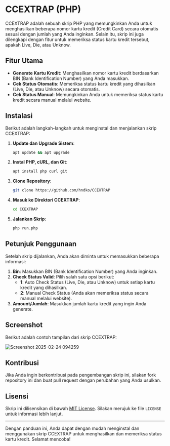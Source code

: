 # CCEXTRAP (PHP)

CCEXTRAP adalah sebuah skrip PHP yang memungkinkan Anda untuk menghasilkan beberapa nomor kartu kredit (Credit Card) secara otomatis sesuai dengan jumlah yang Anda inginkan. Selain itu, skrip ini juga dilengkapi dengan fitur untuk memeriksa status kartu kredit tersebut, apakah Live, Die, atau Unknow.

## Fitur Utama

- **Generate Kartu Kredit**: Menghasilkan nomor kartu kredit berdasarkan BIN (Bank Identification Number) yang Anda masukkan.
- **Cek Status Otomatis**: Memeriksa status kartu kredit yang dihasilkan (Live, Die, atau Unknow) secara otomatis.
- **Cek Status Manual**: Memungkinkan Anda untuk memeriksa status kartu kredit secara manual melalui website.

## Instalasi

Berikut adalah langkah-langkah untuk menginstal dan menjalankan skrip CCEXTRAP:

1. **Update dan Upgrade Sistem**:

   ```bash
   apt update && apt upgrade
   ```

2. **Instal PHP, cURL, dan Git**:

   ```bash
   apt install php curl git
   ```

3. **Clone Repository**:

   ```bash
   git clone https://github.com/hndko/CCEXTRAP
   ```

4. **Masuk ke Direktori CCEXTRAP**:

   ```bash
   cd CCEXTRAP
   ```

5. **Jalankan Skrip**:
   ```bash
   php run.php
   ```

## Petunjuk Penggunaan

Setelah skrip dijalankan, Anda akan diminta untuk memasukkan beberapa informasi:

1. **Bin**: Masukkan BIN (Bank Identification Number) yang Anda inginkan.
2. **Check Status Valid**: Pilih salah satu opsi berikut:
   - **1**: Auto Check Status (Live, Die, atau Unknow) untuk setiap kartu kredit yang dihasilkan.
   - **2**: Manual Check Status (Anda akan memeriksa status secara manual melalui website).
3. **Amount/Jumlah**: Masukkan jumlah kartu kredit yang ingin Anda generate.

## Screenshot

Berikut adalah contoh tampilan dari skrip CCEXTRAP:

![Screenshot 2025-02-24 094259](https://github.com/user-attachments/assets/c47552b5-9ebc-41ae-af7f-4bf5062a8ee2)

## Kontribusi

Jika Anda ingin berkontribusi pada pengembangan skrip ini, silakan fork repository ini dan buat pull request dengan perubahan yang Anda usulkan.

## Lisensi

Skrip ini dilisensikan di bawah [MIT License](https://opensource.org/licenses/MIT). Silakan merujuk ke file `LICENSE` untuk informasi lebih lanjut.

---

Dengan panduan ini, Anda dapat dengan mudah menginstal dan menggunakan skrip CCEXTRAP untuk menghasilkan dan memeriksa status kartu kredit. Selamat mencoba!
